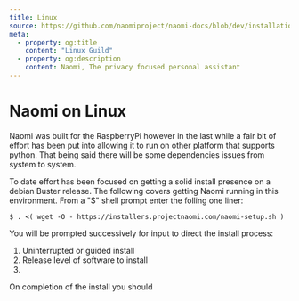 ```yaml
---
title: Linux
source: https://github.com/naomiproject/naomi-docs/blob/dev/installation/linux.md
meta:
  - property: og:title
    content: "Linux Guild"
  - property: og:description
    content: Naomi, The privacy focused personal assistant
---
```


# Naomi on Linux

Naomi was built for the RaspberryPi however in the last while a fair bit of effort has been put into allowing it to run on other platform that supports python. That being said there will be some dependencies issues from system to system.

To date effort has been focused on getting a solid install presence on a debian Buster release. The following covers getting Naomi running in this environment. From a "$" shell prompt enter the folling one liner:
```shell
$ . <( wget -O - https://installers.projectnaomi.com/naomi-setup.sh )
```
You will be prompted successively for input to direct the install process:  
1. Uninterrupted or guided install
2. Release level of software to install
3.  
On completion of the install you should 

<DocPreviousVersions/>
<EditPageLink/>
